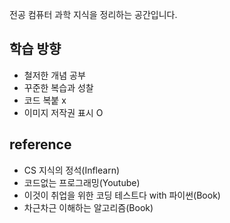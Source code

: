 전공 컴퓨터 과학 지식을 정리하는 공간입니다. <br>
## 학습 방향
- 철저한 개념 공부<br>
- 꾸준한 복습과 성찰<br>
- 코드 복붙 x<br>
- 이미지 저작권 표시 O <br>
## reference
- CS 지식의 정석(Inflearn) <br>
- 코드없는 프로그래밍(Youtube)  <br>
- 이것이 취업을 위한 코딩 테스트다 with 파이썬(Book) <br>
- 차근차근 이해하는 알고리즘(Book) <br>

